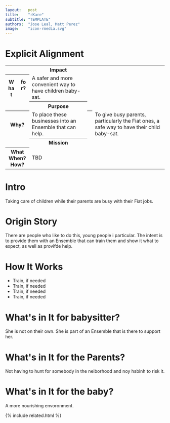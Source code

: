 ```yaml
---
layout:   post
title:    "rKare"
subtitle: "TEMPLATE"
authors:  "Jose Leal, Matt Perez"
image:    "icon-rmedia.svg"
---
```


<div style="display: none; ">
 <p>Baby-sitting, but under safer settings.</p>
</div>

<h1>Explicit Alignment</h1>
 <div class='_center'>
  <table class='_explicitalignment'>
   <tr>
    <td></td>
    <th>Impact</th>
   </tr>
   <tr>
    <th style='column-width:20px; col-width:30px; '>What for?</th>
    <td>A safer and more convenient way to have children baby-sat.</td>
   </tr>
   <tr>
    <td></td>
    <th>Purpose</th>
   </tr>
   <tr>
    <th>Why?</th>
     <td>To place these businesses into an Ensemble that can help.</td>
    <th></th>
     <td>To give busy parents, particularly the Fiat ones, a safe way to have their child baby-sat.</td>
   </tr>
   <tr>
    <td></td>
    <th>Mission</th>
   </tr>
   <tr>
    <th>What<br>When?<br>How?</th>
    <td>TBD</td>
   </tr>
  </table>
 </div>

<h1>Intro</h1>
 <p>Taking care of children while their parents are busy with their <span class='_paradigm'>Fiat</span> jobs.</p>

<h1>Origin Story</h1>
 <p>There are people who like to do this, young people i particular. The intent is to provide them with an Ensemble that can train them and show it what to expect, as well as provifde help.</p>

<h1>How It Works</h1>
 <ul>
  <li>Train, if needed</li>
  <li>Train, if needed</li>
  <li>Train, if needed</li>
  <li>Train, if needed</li>
 </ul>

<h1>What's in It for babysitter?</h1>
 <p>She is not on their own. She is part of an Ensemble that is there to support her.</p>

<h1>What's in It for the Parents?</h1>
 <p>Not having to hunt for somebody in the neiborhood and noy hsbinh to risk it.</p>

<h1>What's in It for the baby?</h1>
 <p>A more nourishing envoronment.</p>

{% include related.html %}
